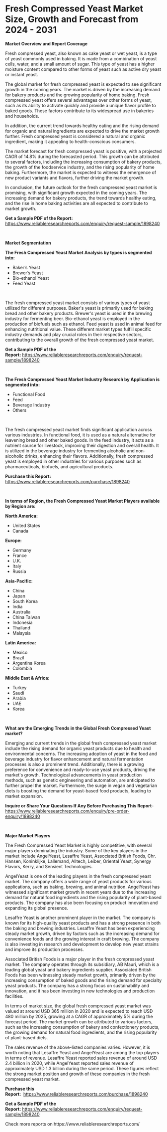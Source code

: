 <p><h1>Fresh Compressed Yeast Market Size, Growth and Forecast from 2024 - 2031</h1></p><p><strong>Market Overview and Report Coverage</strong></p>
<p><p>Fresh compressed yeast, also known as cake yeast or wet yeast, is a type of yeast commonly used in baking. It is made from a combination of yeast cells, water, and a small amount of sugar. This type of yeast has a higher moisture content compared to other forms of yeast such as active dry yeast or instant yeast.</p><p>The global market for fresh compressed yeast is expected to see significant growth in the coming years. The market is driven by the increasing demand for bakery products and the growing popularity of home baking. Fresh compressed yeast offers several advantages over other forms of yeast, such as its ability to activate quickly and provide a unique flavor profile to baked goods. These factors contribute to its widespread use in bakeries and households.</p><p>In addition, the current trend towards healthy eating and the rising demand for organic and natural ingredients are expected to drive the market growth further. Fresh compressed yeast is considered a natural and organic ingredient, making it appealing to health-conscious consumers.</p><p>The market forecast for fresh compressed yeast is positive, with a projected CAGR of 14.8% during the forecasted period. This growth can be attributed to several factors, including the increasing consumption of bakery products, the growth of the foodservice industry, and the rising popularity of home baking. Furthermore, the market is expected to witness the emergence of new product variants and flavors, further driving the market growth.</p><p>In conclusion, the future outlook for the fresh compressed yeast market is promising, with significant growth expected in the coming years. The increasing demand for bakery products, the trend towards healthy eating, and the rise in home baking activities are all expected to contribute to market growth.</p></p>
<p><strong>Get a Sample PDF of the Report:</strong> <a href="https://www.reliableresearchreports.com/enquiry/request-sample/1898240">https://www.reliableresearchreports.com/enquiry/request-sample/1898240</a></p>
<p>&nbsp;</p>
<p><strong>Market Segmentation</strong></p>
<p><strong>The Fresh Compressed Yeast Market Analysis by types is segmented into:</strong></p>
<p><ul><li>Baker’s Yeast</li><li>Brewer’s Yeast</li><li>Bio-ethanol Yeast</li><li>Feed Yeast</li></ul></p>
<p>&nbsp;</p>
<p><p>The fresh compressed yeast market consists of various types of yeast utilized for different purposes. Baker's yeast is primarily used for baking bread and other bakery products. Brewer's yeast is used in the brewing industry for fermenting beer. Bio-ethanol yeast is employed in the production of biofuels such as ethanol. Feed yeast is used in animal feed for enhancing nutritional value. These different market types fulfill specific industry demands and play crucial roles in their respective sectors, contributing to the overall growth of the fresh compressed yeast market.</p></p>
<p><strong>Get a Sample PDF of the Report:</strong>&nbsp;<a href="https://www.reliableresearchreports.com/enquiry/request-sample/1898240">https://www.reliableresearchreports.com/enquiry/request-sample/1898240</a></p>
<p>&nbsp;</p>
<p><strong>The Fresh Compressed Yeast Market Industry Research by Application is segmented into:</strong></p>
<p><ul><li>Functional Food</li><li>Feed</li><li>Beverage Industry</li><li>Others</li></ul></p>
<p>&nbsp;</p>
<p><p>The fresh compressed yeast market finds significant application across various industries. In functional food, it is used as a natural alternative for leavening bread and other baked goods. In the feed industry, it acts as a nutrient source for livestock, improving their digestion and overall health. It is utilized in the beverage industry for fermenting alcoholic and non-alcoholic drinks, enhancing their flavors. Additionally, fresh compressed yeast is employed in other industries for various purposes such as pharmaceuticals, biofuels, and agricultural products.</p></p>
<p><strong>Purchase this Report:</strong>&nbsp; <a href="https://www.reliableresearchreports.com/purchase/1898240">https://www.reliableresearchreports.com/purchase/1898240</a></p>
<p>&nbsp;</p>
<p><strong>In terms of Region, the Fresh Compressed Yeast Market Players available by Region are:</strong></p>
<p>
    <p> <strong> North America: </strong>
        <ul>
            <li>United States</li>
            <li>Canada</li>
        </ul>
        </p> 
    <p> <strong> Europe: </strong>
        <ul>
            <li>Germany</li>
            <li>France</li>
            <li>U.K.</li>
            <li>Italy</li>
            <li>Russia</li>
        </ul>
        </p> 
    <p> <strong> Asia-Pacific: </strong>
        <ul>
            <li>China</li>
            <li>Japan</li>
            <li>South Korea</li>
            <li>India</li>
            <li>Australia</li>
            <li>China Taiwan</li>
            <li>Indonesia</li>
            <li>Thailand</li>
            <li>Malaysia</li>
        </ul>
        </p> 
    <p> <strong> Latin America: </strong>
        <ul>
            <li>Mexico</li>
            <li>Brazil</li>
            <li>Argentina Korea</li>
            <li>Colombia</li>
        </ul>
        </p> 
    <p> <strong> Middle East & Africa: </strong>
        <ul>
            <li>Turkey</li>
            <li>Saudi</li>
            <li>Arabia</li>
            <li>UAE</li>
            <li>Korea</li>
        </ul>
    </p>
    </p>
<p>&nbsp;</p>
<p><strong>What are the Emerging Trends in the Global Fresh Compressed Yeast market?</strong></p>
<p><p>Emerging and current trends in the global fresh compressed yeast market include the rising demand for organic yeast products due to health and environmental concerns. The increasing adoption of yeast in the food and beverage industry for flavor enhancement and natural fermentation processes is also a prominent trend. Additionally, there is a growing preference for convenience and ready-to-use yeast products, driving the market's growth. Technological advancements in yeast production methods, such as genetic engineering and automation, are anticipated to further propel the market. Furthermore, the surge in vegan and vegetarian diets is boosting the demand for yeast-based food products, leading to market expansion.</p></p>
<p><strong>Inquire or Share Your Questions If Any Before Purchasing This Report</strong>- <a href="https://www.reliableresearchreports.com/enquiry/pre-order-enquiry/1898240">https://www.reliableresearchreports.com/enquiry/pre-order-enquiry/1898240</a></p>
<p>&nbsp;</p>
<p><strong>Major Market Players</strong></p>
<p><p>The Fresh Compressed Yeast Market is highly competitive, with several major players dominating the industry. Some of the key players in the market include AngelYeast, Lesaffre Yeast, Associated British Foods, Chr. Hansen, Koninklijke, Lallemand, Alltech, Leiber, Oriental Yeast, Synergy Flavors, Kerry, and Sensient Technologies.</p><p>AngelYeast is one of the leading players in the fresh compressed yeast market. The company offers a wide range of yeast products for various applications, such as baking, brewing, and animal nutrition. AngelYeast has witnessed significant market growth in recent years due to the increasing demand for natural food ingredients and the rising popularity of plant-based products. The company has also been focusing on product innovation and expanding its global presence.</p><p>Lesaffre Yeast is another prominent player in the market. The company is known for its high-quality yeast products and has a strong presence in both the baking and brewing industries. Lesaffre Yeast has been experiencing steady market growth, driven by factors such as the increasing demand for convenience foods and the growing interest in craft brewing. The company is also investing in research and development to develop new yeast strains and improve its production processes.</p><p>Associated British Foods is a major player in the fresh compressed yeast market. The company operates through its subsidiary, AB Mauri, which is a leading global yeast and bakery ingredients supplier. Associated British Foods has been witnessing steady market growth, primarily driven by the increasing consumption of baked goods and the rising demand for specialty yeast products. The company has a strong focus on sustainability and innovation, and it has been investing in new technologies and production facilities.</p><p>In terms of market size, the global fresh compressed yeast market was valued at around USD 365 million in 2020 and is expected to reach USD 480 million by 2025, growing at a CAGR of approximately 5% during the forecast period. The market growth can be attributed to various factors, such as the increasing consumption of bakery and confectionery products, the growing demand for natural food ingredients, and the rising popularity of plant-based diets.</p><p>The sales revenue of the above-listed companies varies. However, it is worth noting that Lesaffre Yeast and AngelYeast are among the top players in terms of revenue. Lesaffre Yeast reported sales revenue of around USD 2.4 billion in 2020, while AngelYeast reported sales revenue of approximately USD 1.3 billion during the same period. These figures reflect the strong market position and growth of these companies in the fresh compressed yeast market.</p></p>
<p><strong>Purchase this Report:</strong>&nbsp;&nbsp;<a href="https://www.reliableresearchreports.com/purchase/1898240">https://www.reliableresearchreports.com/purchase/1898240</a></p>
<p></p>
<p><strong>Get a Sample PDF of the Report:</strong>&nbsp;<a href="https://www.reliableresearchreports.com/enquiry/request-sample/1898240">https://www.reliableresearchreports.com/enquiry/request-sample/1898240</a></p>
<p>Check more reports on https://www.reliableresearchreports.com/</p>